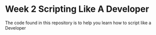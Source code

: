 # Week 2 Scripting Like A Developer

The code found in this repository is to help you learn how to script like a Developer

